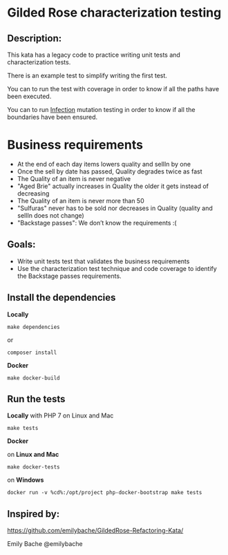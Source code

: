# Gilded Rose characterization testing

## Description:
This kata has a legacy code to practice writing unit tests and characterization tests.

There is an example test to simplify writing the first test.

You can to run the test with coverage in order to know if all the paths have been executed.

You can to run [Infection](https://github.com/infection/infection) mutation testing in order to know if all the boundaries have been ensured.

# Business requirements
- At the end of each day items lowers quality and sellIn by one
- Once the sell by date has passed, Quality degrades twice as fast
- The Quality of an item is never negative
- "Aged Brie" actually increases in Quality the older it gets instead of decreasing
- The Quality of an item is never more than 50
- "Sulfuras" never has to be sold nor decreases in Quality (quality and sellIn does not change)
- "Backstage passes": We don’t know the requirements :(

## Goals:
- Write unit tests test that validates the business requirements
- Use the characterization test technique and code coverage to identify the Backstage passes requirements.

## Install the dependencies
**Locally**

    make dependencies
or

    composer install

**Docker**

    make docker-build

## Run the tests

**Locally** with PHP 7 on Linux and Mac

    make tests
**Docker**

on **Linux and Mac**

    make docker-tests

on **Windows**

    docker run -v %cd%:/opt/project php-docker-bootstrap make tests

## Inspired by:
https://github.com/emilybache/GildedRose-Refactoring-Kata/

Emily Bache @emilybache
